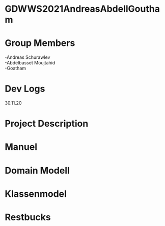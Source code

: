 # GDWWS2021AndreasAbdellGoutham

# Group Members
-Andreas Schurawlev <br>
-Abdelbasset Moujtahid <br>
-Goatham <br>

# Dev Logs

30.11.20


# Project Description

# Manuel

# Domain Modell

# Klassenmodel

# Restbucks
